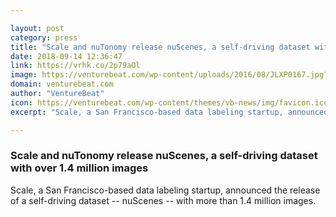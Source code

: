 ```yaml
---

layout: post
category: press
title: "Scale and nuTonomy release nuScenes, a self-driving dataset with over 1.4 million images"
date: 2018-09-14 12:36:47
link: https://vrhk.co/2p79aOl
image: https://venturebeat.com/wp-content/uploads/2016/08/JLXP0167.jpg?fit=1298%2C838&strip=all
domain: venturebeat.com
author: "VentureBeat"
icon: https://venturebeat.com/wp-content/themes/vb-news/img/favicon.ico
excerpt: "Scale, a San Francisco-based data labeling startup, announced the release of a self-driving dataset -- nuScenes -- with more than 1.4 million images."

---
```


### Scale and nuTonomy release nuScenes, a self-driving dataset with over 1.4 million images

Scale, a San Francisco-based data labeling startup, announced the release of a self-driving dataset -- nuScenes -- with more than 1.4 million images.